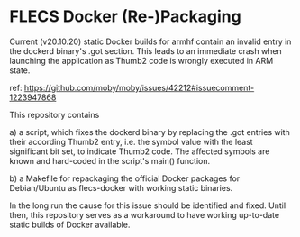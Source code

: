 # FLECS Docker (Re-)Packaging

Current (v20.10.20) static Docker builds for armhf contain an invalid entry in
the dockerd binary's .got section. This leads to an immediate crash when
launching the application as Thumb2 code is wrongly executed in ARM state.

ref: https://github.com/moby/moby/issues/42212#issuecomment-1223947868

This repository contains

a) a script, which fixes the dockerd binary by replacing the .got entries with
their according Thumb2 entry, i.e. the symbol value with the least significant
bit set, to indicate Thumb2 code. The affected symbols are known and hard-coded
in the script's main() function.

b) a Makefile for repackaging the official Docker packages for Debian/Ubuntu
as flecs-docker with working static binaries.

In the long run the cause for this issue should be identified and fixed. Until
then, this repository serves as a workaround to have working up-to-date static
builds of Docker available.
